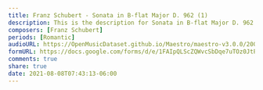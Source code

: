 ```yaml
---
title: Franz Schubert - Sonata in B-flat Major D. 962 (1)
description: This is the description for Sonata in B-flat Major D. 962 by Franz Schubert
composers: [Franz Schubert]
periods: [Romantic]
audioURL: https://OpenMusicDataset.github.io/Maestro/maestro-v3.0.0/2009/MIDI-Unprocessed_10_R2_2009_01_ORIG_MID--AUDIO_10_R2_2009_10_R2_2009_03_WAV.midi
formURL: https://docs.google.com/forms/d/e/1FAIpQLScZQWvcSbDqe7uTOz0JtPef-Vo0q32O9VNEkfk46ZLbb9lbjA/viewform
comments: true
share: true
date: 2021-08-08T07:43:13-06:00
---
```

